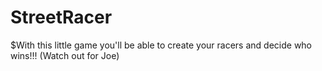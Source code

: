 # StreetRacer
$With this little game you'll be able to create your racers and decide who wins!!! (Watch out for Joe)
